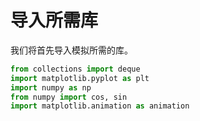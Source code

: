 # 导入所需库

我们将首先导入模拟所需的库。

```python
from collections import deque
import matplotlib.pyplot as plt
import numpy as np
from numpy import cos, sin
import matplotlib.animation as animation
```
